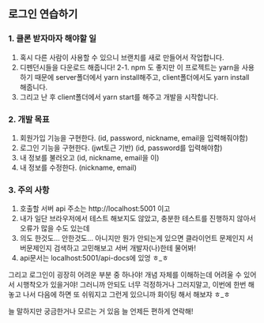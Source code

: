 ## 로그인 연습하기

### 1. 클론 받자마자 해야할 일

1. 혹시 다른 사람이 사용할 수 있으니 브랜치를 새로 만들어서 작업합니다.
2. 디펜던시들을 다운로드 해줍니다! 
2-1. npm 도 좋지만 이 프로젝트는 yarn을 사용하기 때문에 server폴더에서 yarn install해주고, client폴더에서도 yarn install 해줍니다.
3. 그리고 난 후 client폴더에서 yarn start를 해주고 개발을 시작합니다.


### 2. 개발 목표

1. 회원가입 기능을 구현한다. (id, password, nickname, email을 입력해줘야함)
2. 로그인 기능을 구현한다. (jwt토근 기반) (id, password를 입력해야함)
3. 내 정보를 불러오고 (id, nickname, email을 이)
4. 내 정보를 수정한다. (nickname, email)


### 3. 주의 사항

1. 호출할 서버 api 주소는 http://localhost:5001 이고
2. 내가 일단 브라우저에서 테스트 해보지도 않았고, 충분한 테스트를 진행하지 않아서 오류가 많을 수도 있는데
3. 의도 한것도... 안한것도... 아니지만 뭔가 안되는게 있으면 클라이언트 문제인지 서버문제인지 검색하고 고민해보고 서버 개발자(나)한테 물어봐!
4. api문서는 localhost:5001/api-docs에 있엉 ㅎ_ㅎ

그리고 로그인이 굉장히 어려운 부분 중 하나야! 개념 자체를 이해하는데 어려울 수 있어서 시행착오가 있을거야! 그러니까 안되도 너무 걱정하거나 그러지말고, 이번에 한번 해놓고 나서 다음에 하면 또 쉬워지고 그런게 있으니까 화이팅 해서 해보쟈 ㅎ_ㅎ

늘 말하지만 궁금한거나 모르는 거 있음 늘 언제든 편하게 연락해!
